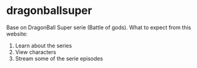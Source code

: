 # dragonballsuper
Base on DragonBall Super serie (Battle of gods).
What to expect from this website:
  1.  Learn about the series
  2.  View characters
  3.  Stream some of the serie episodes
